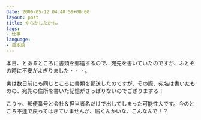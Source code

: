 ```yaml
---
date: 2006-05-12 04:40:59+00:00
layout: post
title: やらかしたかも。
tags:
- 仕事
language:
- 日本語
---
```


本日、とあるところに書類を郵送するので、宛先を書いていたのですが、ふとその時に不安がよぎりました・・・。

実は数日前にも同じところに書類を郵送したのですが、その際、宛名は書いたものの、宛先の住所を書いた記憶がさっぱりないのでござりまする！

こりゃ、郵便番号と会社＆担当者名だけで出してしまった可能性大です。今のところ不達で戻ってはきていませんが、届くんかいな、こんなんで！？
